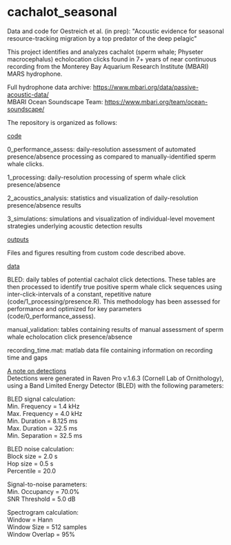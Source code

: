 # cachalot_seasonal

Data and code for Oestreich et al. (in prep): "Acoustic evidence for seasonal resource-tracking migration by a top predator of the deep pelagic"

This project identifies and analyzes cachalot (sperm whale; Physeter macrocephalus) echolocation clicks found in 7+ years of near continuous recording from the Monterey Bay Aquarium Research Institute (MBARI) MARS hydrophone.

Full hydrophone data archive: https://www.mbari.org/data/passive-acoustic-data/  
MBARI Ocean Soundscape Team: https://www.mbari.org/team/ocean-soundscape/

The repository is organized as follows:

<ins>code</ins>

0_performance_assess: daily-resolution assessment of automated presence/absence processing as compared to manually-identified sperm whale clicks.

1_processing: daily-resolution processing of sperm whale click presence/absence

2_acoustics_analysis: statistics and visualization of daily-resolution presence/absence results

3_simulations: simulations and visualization of individual-level movement strategies underlying acoustic detection results


<ins>outputs</ins>

Files and figures resulting from custom code described above.


<ins>data</ins>

BLED: daily tables of potential cachalot click detections. These tables are then processed to identify true positive sperm whale click sequences using inter-click-intervals of a constant, repetitive nature (code/1_processing/presence.R). This methodology has been assessed for performance and optimized for key parameters (code/0_performance_assess). 

manual_validation: tables containing results of manual assessment of sperm whale echolocation click presence/absence

recording_time.mat: matlab data file containing information on recording time and gaps


<ins>A note on detections</ins>  
Detections were generated in Raven Pro v.1.6.3 (Cornell Lab of Ornithology), using a Band Limited Energy Detector (BLED) with the following parameters:

BLED signal calculation:  
Min. Frequency = 1.4 kHz  
Max. Frequency = 4.0 kHz  
Min. Duration = 8.125 ms  
Max. Duration = 32.5 ms  
Min. Separation = 32.5 ms  

BLED noise calculation:  
Block size = 2.0 s  
Hop size = 0.5 s  
Percentile = 20.0  

Signal-to-noise parameters:  
Min. Occupancy = 70.0%  
SNR Threshold = 5.0 dB  

Spectrogram calculation:  
Window = Hann  
Window Size = 512 samples  
Window Overlap = 95%  